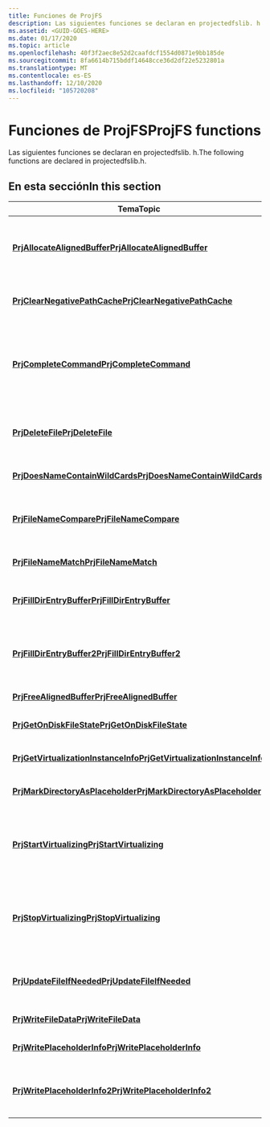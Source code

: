 ```yaml
---
title: Funciones de ProjFS
description: Las siguientes funciones se declaran en projectedfslib. h.
ms.assetid: <GUID-GOES-HERE>
ms.date: 01/17/2020
ms.topic: article
ms.openlocfilehash: 40f3f2aec8e52d2caafdcf1554d0871e9bb185de
ms.sourcegitcommit: 8fa6614b715bddf14648cce36d2df22e5232801a
ms.translationtype: MT
ms.contentlocale: es-ES
ms.lasthandoff: 12/10/2020
ms.locfileid: "105720208"
---
```

# <a name="projfs-functions"></a><span data-ttu-id="06446-103">Funciones de ProjFS</span><span class="sxs-lookup"><span data-stu-id="06446-103">ProjFS functions</span></span>

<span data-ttu-id="06446-104">Las siguientes funciones se declaran en projectedfslib. h.</span><span class="sxs-lookup"><span data-stu-id="06446-104">The following functions are declared in projectedfslib.h.</span></span>

## <a name="in-this-section"></a><span data-ttu-id="06446-105">En esta sección</span><span class="sxs-lookup"><span data-stu-id="06446-105">In this section</span></span>

| <span data-ttu-id="06446-106">Tema</span><span class="sxs-lookup"><span data-stu-id="06446-106">Topic</span></span> | <span data-ttu-id="06446-107">Descripción</span><span class="sxs-lookup"><span data-stu-id="06446-107">Description</span></span> |
|-|-|
| [<span data-ttu-id="06446-108">**PrjAllocateAlignedBuffer**</span><span class="sxs-lookup"><span data-stu-id="06446-108">**PrjAllocateAlignedBuffer**</span></span>](/windows/win32/api/projectedfslib/nf-projectedfslib-prjallocatealignedbuffer) | <span data-ttu-id="06446-109">Asigna un búfer que cumple los requisitos de alineación de memoria del dispositivo de almacenamiento de la instancia de virtualización.</span><span class="sxs-lookup"><span data-stu-id="06446-109">Allocates a buffer that meets the memory alignment requirements of the virtualization instance's storage device.</span></span> |
| [<span data-ttu-id="06446-110">**PrjClearNegativePathCache**</span><span class="sxs-lookup"><span data-stu-id="06446-110">**PrjClearNegativePathCache**</span></span>](/windows/win32/api/projectedfslib/nf-projectedfslib-prjclearnegativepathcache) | <span data-ttu-id="06446-111">Purga la memoria caché de rutas de acceso negativa de la instancia de virtualización, si está activa.</span><span class="sxs-lookup"><span data-stu-id="06446-111">Purges the virtualization instance's negative path cache, if it is active.</span></span> |
| [<span data-ttu-id="06446-112">**PrjCompleteCommand**</span><span class="sxs-lookup"><span data-stu-id="06446-112">**PrjCompleteCommand**</span></span>](/windows/win32/api/projectedfslib/nf-projectedfslib-prjcompletecommand) | <span data-ttu-id="06446-113">Indica que el proveedor ha finalizado el procesamiento de una devolución de llamada de la que se devolvió previamente HRESULT_FROM_WIN32 (ERROR_IO_PENDING).</span><span class="sxs-lookup"><span data-stu-id="06446-113">Indicates that the provider has completed processing a callback from which it had previously returned HRESULT_FROM_WIN32(ERROR_IO_PENDING).</span></span> |
| [<span data-ttu-id="06446-114">**PrjDeleteFile**</span><span class="sxs-lookup"><span data-stu-id="06446-114">**PrjDeleteFile**</span></span>](/windows/win32/api/projectedfslib/nf-projectedfslib-prjdeletefile) | <span data-ttu-id="06446-115">Permite a un proveedor eliminar un elemento que se ha almacenado en la memoria caché del sistema de archivos local.</span><span class="sxs-lookup"><span data-stu-id="06446-115">Enables a provider to delete an item that has been cached on the local file system.</span></span> |
| [<span data-ttu-id="06446-116">**PrjDoesNameContainWildCards**</span><span class="sxs-lookup"><span data-stu-id="06446-116">**PrjDoesNameContainWildCards**</span></span>](/windows/win32/api/projectedfslib/nf-projectedfslib-prjdoesnamecontainwildcards) | <span data-ttu-id="06446-117">Determina si un nombre contiene caracteres comodín.</span><span class="sxs-lookup"><span data-stu-id="06446-117">Determines whether a name contains wildcard characters.</span></span> |
| [<span data-ttu-id="06446-118">**PrjFileNameCompare**</span><span class="sxs-lookup"><span data-stu-id="06446-118">**PrjFileNameCompare**</span></span>](/windows/win32/api/projectedfslib/nf-projectedfslib-prjfilenamecompare) | <span data-ttu-id="06446-119">Compara dos nombres de archivo y devuelve un valor que indica su orden de intercalación relativa.</span><span class="sxs-lookup"><span data-stu-id="06446-119">Compares two file names and returns a value that indicates their relative collation order.</span></span> |
| [<span data-ttu-id="06446-120">**PrjFileNameMatch**</span><span class="sxs-lookup"><span data-stu-id="06446-120">**PrjFileNameMatch**</span></span>](/windows/win32/api/projectedfslib/nf-projectedfslib-prjfilenamematch) | <span data-ttu-id="06446-121">Determina si un nombre de archivo coincide con un modelo de búsqueda.</span><span class="sxs-lookup"><span data-stu-id="06446-121">Determines whether a file name matches a search pattern.</span></span> |
| [<span data-ttu-id="06446-122">**PrjFillDirEntryBuffer**</span><span class="sxs-lookup"><span data-stu-id="06446-122">**PrjFillDirEntryBuffer**</span></span>](/windows/win32/api/projectedfslib/nf-projectedfslib-prjfilldirentrybuffer) | <span data-ttu-id="06446-123">Proporciona información para un archivo o directorio a una enumeración.</span><span class="sxs-lookup"><span data-stu-id="06446-123">Provides information for one file or directory to an enumeration.</span></span> |
| [<span data-ttu-id="06446-124">**PrjFillDirEntryBuffer2**</span><span class="sxs-lookup"><span data-stu-id="06446-124">**PrjFillDirEntryBuffer2**</span></span>](/windows/win32/api/projectedfslib/nf-projectedfslib-prjfilldirentrybuffer2) | <span data-ttu-id="06446-125">Proporciona información para un archivo o directorio a una enumeración y permite al llamador especificar información extendida.</span><span class="sxs-lookup"><span data-stu-id="06446-125">Provides information for one file or directory to an enumeration and allows the caller to specify extended information.</span></span> |
| [<span data-ttu-id="06446-126">**PrjFreeAlignedBuffer**</span><span class="sxs-lookup"><span data-stu-id="06446-126">**PrjFreeAlignedBuffer**</span></span>](/windows/win32/api/projectedfslib/nf-projectedfslib-prjfreealignedbuffer) | <span data-ttu-id="06446-127">Libera un búfer asignado.</span><span class="sxs-lookup"><span data-stu-id="06446-127">Frees an allocated buffer.</span></span> |
| [<span data-ttu-id="06446-128">**PrjGetOnDiskFileState**</span><span class="sxs-lookup"><span data-stu-id="06446-128">**PrjGetOnDiskFileState**</span></span>](/windows/win32/api/projectedfslib/nf-projectedfslib-prjgetondiskfilestate) | <span data-ttu-id="06446-129">Obtiene el estado del archivo en disco para un archivo o directorio.</span><span class="sxs-lookup"><span data-stu-id="06446-129">Gets the on-disk file state for a file or directory.</span></span> |
| [<span data-ttu-id="06446-130">**PrjGetVirtualizationInstanceInfo**</span><span class="sxs-lookup"><span data-stu-id="06446-130">**PrjGetVirtualizationInstanceInfo**</span></span>](/windows/win32/api/projectedfslib/nf-projectedfslib-prjgetvirtualizationinstanceinfo) | <span data-ttu-id="06446-131">Recupera información sobre la instancia de virtualización.</span><span class="sxs-lookup"><span data-stu-id="06446-131">Retrieves information about the virtualization instance.</span></span> |
| [<span data-ttu-id="06446-132">**PrjMarkDirectoryAsPlaceholder**</span><span class="sxs-lookup"><span data-stu-id="06446-132">**PrjMarkDirectoryAsPlaceholder**</span></span>](/windows/win32/api/projectedfslib/nf-projectedfslib-prjmarkdirectoryasplaceholder) | <span data-ttu-id="06446-133">Convierte un directorio existente en un marcador de posición de directorio.</span><span class="sxs-lookup"><span data-stu-id="06446-133">Converts an existing directory to a directory placeholder.</span></span> |
| [<span data-ttu-id="06446-134">**PrjStartVirtualizing**</span><span class="sxs-lookup"><span data-stu-id="06446-134">**PrjStartVirtualizing**</span></span>](/windows/win32/api/projectedfslib/nf-projectedfslib-prjstartvirtualizing) | <span data-ttu-id="06446-135">Configura una instancia de virtualización de ProjFS y la inicia, para que esté disponible para la e/s de servicio e invoque devoluciones de llamada en el proveedor.</span><span class="sxs-lookup"><span data-stu-id="06446-135">Configures a ProjFS virtualization instance and starts it, making it available to service I/O and invoke callbacks on the provider.</span></span> |
| [<span data-ttu-id="06446-136">**PrjStopVirtualizing**</span><span class="sxs-lookup"><span data-stu-id="06446-136">**PrjStopVirtualizing**</span></span>](/windows/win32/api/projectedfslib/nf-projectedfslib-prjstopvirtualizing) | <span data-ttu-id="06446-137">Detiene una instancia de virtualización de ProjFS en ejecución, lo que hace que no esté disponible para la e/s del servicio o implique devoluciones de llamada en el proveedor.</span><span class="sxs-lookup"><span data-stu-id="06446-137">Stops a running ProjFS virtualization instance, making it unavailable to service I/O or involve callbacks on the provider.</span></span> |
| [<span data-ttu-id="06446-138">**PrjUpdateFileIfNeeded**</span><span class="sxs-lookup"><span data-stu-id="06446-138">**PrjUpdateFileIfNeeded**</span></span>](/windows/win32/api/projectedfslib/nf-projectedfslib-prjupdatefileifneeded) | <span data-ttu-id="06446-139">Permite a un proveedor actualizar un elemento que se ha almacenado en la memoria caché del sistema de archivos local.</span><span class="sxs-lookup"><span data-stu-id="06446-139">Enables a provider to update an item that has been cached on the local file system.</span></span> |
| [<span data-ttu-id="06446-140">**PrjWriteFileData**</span><span class="sxs-lookup"><span data-stu-id="06446-140">**PrjWriteFileData**</span></span>](/windows/win32/api/projectedfslib/nf-projectedfslib-prjwritefiledata) | <span data-ttu-id="06446-141">Envía el contenido del archivo a ProjFS.</span><span class="sxs-lookup"><span data-stu-id="06446-141">Sends file contents to ProjFS.</span></span> |
| [<span data-ttu-id="06446-142">**PrjWritePlaceholderInfo**</span><span class="sxs-lookup"><span data-stu-id="06446-142">**PrjWritePlaceholderInfo**</span></span>](/windows/win32/api/projectedfslib/nf-projectedfslib-prjwriteplaceholderinfo) | <span data-ttu-id="06446-143">Envía metadatos de archivo o directorio a ProjFS.</span><span class="sxs-lookup"><span data-stu-id="06446-143">Sends file or directory metadata to ProjFS.</span></span> |
| [<span data-ttu-id="06446-144">**PrjWritePlaceholderInfo2**</span><span class="sxs-lookup"><span data-stu-id="06446-144">**PrjWritePlaceholderInfo2**</span></span>](/windows/win32/api/projectedfslib/nf-projectedfslib-prjwriteplaceholderinfo2) | <span data-ttu-id="06446-145">Envía metadatos de archivo o directorio a ProjFS y permite al llamador especificar información extendida.</span><span class="sxs-lookup"><span data-stu-id="06446-145">Sends file or directory metadata to ProjFS and allows the caller to specify extended information.</span></span> |
